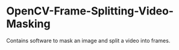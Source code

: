 # OpenCV-Frame-Splitting-Video-Masking
Contains software to mask an image and split a video into frames.
